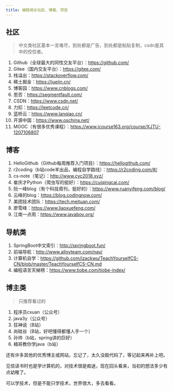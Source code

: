 ```yaml
---
title: 编程相关社区、博客、项目
---
```


## 社区
> 中文类社区基本一言难尽，到处都是广告，到处都是粘贴复制，csdn是其中的佼佼者。
1. Github（全球最大的同性交友平台）：https://github.com/
2. Gitee（国内交友平台）：https://gitee.com/
3. 栈溢出：https://stackoverflow.com/
4. 稀土掘金：https://juejin.cn/
5. 博客园：https://www.cnblogs.com/
6. 思否：https://segmentfault.com/
7. CSDN：https://www.csdn.net/
8. 力扣：https://leetcode.cn/
9. 蓝桥云：https://www.lanqiao.cn/
10. 开源中国：https://www.oschina.net/
11. MOOC（有很多优秀课程）：https://www.icourse163.org/course/XJTU-1207106807


## 博客
1. HelloGithub（Github每周推荐入门项目）：https://hellogithub.com/
2. r2coding（b站code羊出品，编程自学路线）：https://r2coding.com/#/
3. cs-note（笔记）：http://www.cyc2018.xyz/
4. 崔庆才Python（爬虫写的挺好）：https://cuiqingcai.com/
5. 阮一峰blog（有个科技周刊，挺好的）：https://www.ruanyifeng.com/blog/
6. 云峰的blog：https://blog.codingnow.com/
7. 美团技术团队：https://tech.meituan.com/
8. 廖雪峰：https://www.liaoxuefeng.com/
9. 江南一点雨：https://www.javaboy.org/


## 导航类
1. SpringBoot中文索引：http://springboot.fun/
2. 前端导航：http://www.alloyteam.com/nav/
3. 计算机自学：https://github.com/izackwu/TeachYourselfCS-CN/blob/master/TeachYourselfCS-CN.md
4. 编程语言天梯榜：https://www.tiobe.com/tiobe-index/


## 博主类
> 只推荐看过的

1. 程序员cxuan（公众号）
2. java3y（公众号）
3. 狂神说（B站）
4. 尚硅谷（B站，好吧懂得都懂人手一个）
5. 孙帅（b站，spring讲的巨好）
6. 楠哥教你学java（b站）


还有许多其他的优秀博主或网站，忘记了，太久没敲代码了，等记起来再补上吧。

见信读书时也是学计算机的，对技术很是痴迷，现在回头看来，当初的想法多少有点幼稚了。

可以学技术，但是不能只学技术，世界很大，多去看看。